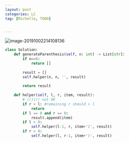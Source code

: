```yaml
---
layout: post
categories: LC
tag: [Michelle, TODO] 


---
```


![image-20191002214108136](https://tva1.sinaimg.cn/large/006y8mN6ly1g7k6swbmqrj30li0e4q4e.jpg)

```python
class Solution:
    def generateParenthesis(self, n: int) -> List[str]:
        if n==0:
            return []
        
        result = []
        self.helper(n, n, '', result)
        
        return result
    
    def helper(self, l, r, item, result):
        # (()))( not OK
        if r < l: #remaining r should > l
            return
        if l == 0 and r == 0:
            result.append(item)
        if l > 0:
            self.helper(l-1, r, item+'(', result)
        if r > 0:
            self.helper(l, r-1, item+')', result)
```

